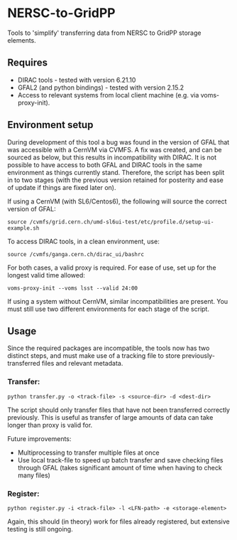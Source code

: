# NERSC-to-GridPP
Tools to 'simplify' transferring data from NERSC to GridPP storage elements.

## Requires

- DIRAC tools - tested with version 6.21.10
- GFAL2 (and python bindings) - tested with version 2.15.2
- Access to relevant systems from local client machine (e.g. via 
voms-proxy-init).

## Environment setup

During development of this tool a bug was found in the version of GFAL that
was accessible with a CernVM via CVMFS. A fix was created, and can be sourced
as below, but this results in incompatibility with DIRAC. It is not possible
to have access to both GFAL and DIRAC tools in the same environment as things
currently stand. Therefore, the script has been split in to two stages (with 
the previous version retained for posterity and ease of update if things are 
fixed later on).

If using a CernVM (with SL6/Centos6), the following will source the correct
version of GFAL:

```
source /cvmfs/grid.cern.ch/umd-sl6ui-test/etc/profile.d/setup-ui-example.sh
```

To access DIRAC tools, in a clean environment, use:

```
source /cvmfs/ganga.cern.ch/dirac_ui/bashrc 
```

For both cases, a valid proxy is required. For ease of use, set up for the
longest valid time allowed:

```
voms-proxy-init --voms lsst --valid 24:00
```

If using a system without CernVM, similar incompatibilities are present. You
must still use two different environments for each stage of the script.



## Usage

Since the required packages are incompatible, the tools now has two distinct 
steps, and must make use of a tracking file to store previously-transferred 
files and relevant metadata. 

### Transfer:
```
python transfer.py -o <track-file> -s <source-dir> -d <dest-dir>
```

The script should only transfer files that have not been transferred correctly
previously. This is useful as transfer of large amounts of data can take longer
than proxy is valid for.

Future improvements:
- Multiprocessing to transfer multiple files at once
- Use local track-file to speed up batch transfer and save checking files
through GFAL (takes significant amount of time when having to check many files)

### Register:
```
python register.py -i <track-file> -l <LFN-path> -e <storage-element>
```

Again, this should (in theory) work for files already registered, but extensive 
testing is still ongoing.

<!---

## Environment setup

When working within a CernVM, the following commands are required:

```
source /cvmfs/ganga.cern.ch/dirac_ui/bashrc 
source /cvmfs/grid.cern.ch/umd-sl6ui-latest/etc/profile.d/setup-ui-example.sh
voms-proxy-init --voms lsst
```

If the script is executed on a client machine that is currently setup and able
to communicate with both NERSC and GridPP, these may not be required.

## Usage

```
python transfer_and_register.py
```

While working I found out that due to the way Dirac python bindings work, it is
not possible to pass variables on the command line. For now, the only way to 
alter how the script runs is to manually edit the values in the `arguments`
class.

The script now accepts command line arguments to alter execution.

The user can pass either a folder or file to the `source` argument, with only
directories being passed to `dest` and `lfnpath` arguments. WARNING: This script
currently ignores subdirectories if giving a source directory.

The user can control how the script behaves with the `transfer` and `register`
boolean flags.

### Transfer-only:

Transfer-only mode requires a `source` and `dest` only. Storage Elements 
(`se`) and `lfnpath`s are not required. 

### Register-only:

Register-only mode requires a `source`, `se`, and `lfnpath`. The `source` 
should point to a GridPP folder/file, that currently exists.

### Combined mode:

If the `transfer` and `register` flags are the same, both stages are executed. 
The output from the `transfer` stage mode becomes the input for the `register`
stage.-->




